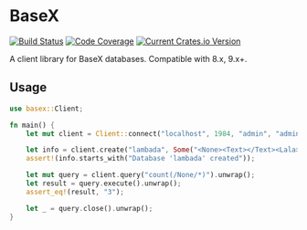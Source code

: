 # BaseX

[![Build Status](https://github.com/RomanHodulak/basex-rs/actions/workflows/rust.yml/badge.svg)](https://github.com/RomanHodulak/basex-rs/actions)
[![Code Coverage](https://codecov.io/gh/RomanHodulak/basex-rs/branch/master/graph/badge.svg?token=GDG9C63SNE)](https://codecov.io/gh/RomanHodulak/basex-rs)
[![Current Crates.io Version](https://img.shields.io/crates/v/basex.svg)](https://crates.io/crates/basex)

A client library for BaseX databases. Compatible with 8.x, 9.x+.

## Usage
```rust
use basex::Client;

fn main() {
    let mut client = Client::connect("localhost", 1984, "admin", "admin").unwrap();

    let info = client.create("lambada", Some("<None><Text></Text><Lala></Lala><Papa></Papa></None>")).unwrap();
    assert!(info.starts_with("Database 'lambada' created"));

    let mut query = client.query("count(/None/*)").unwrap();
    let result = query.execute().unwrap();
    assert_eq!(result, "3");

    let _ = query.close().unwrap();
}
```
